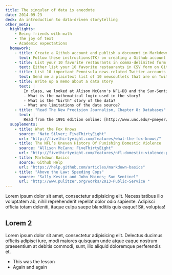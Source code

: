 ```yaml
---
title: The singular of data is anecdote
date: 2014-09-23
deck: An introduction to data-driven storytelling
other_meta:
  highlights:
    - Being friends with math
    - The joy of text
    - Academic expectations
  homework:
    - title: Create a Github account and publish a document in Markdown
      text: Follow these instructions(TK) on creating a Github account. Email me your Github account. Then, create a public README file TK.
    - title: List your 10 favorite restaurants in comma-delimited form
      text: Either list your 10 favorite restaurants in CSV form on Github, or send me a plaintext file (if you don't feel comfortable revealing your favorite restaurants to the whole world, which I don't blame you)
    - title: List 10 important Pennisula news-related Twitter accounts
      text: Send me a plaintext list of 10 newsoutlets that are on Twitter that if your job were to keep up on Penninsula-related news, you would follow.
    - title: Write up a memo about a data story
      text: | 
        In class, we looked at Alison McCann's NFL-DB and the Sun-Sentinel's speeding cops story. Take a story from the following list (TK) and answer these questions:
        - What is the mathematical logic used in the story?
        - What is the "birth" story of the data?
        - What are limitations of the data source?
    - title: "Read The New Precision Journalism, Chapter 8: Databases"
      text: |
        Read from the 1991 edition online: [http://www.unc.edu/~pmeyer/book/Chapter8.htm](http://www.unc.edu/~pmeyer/book/Chapter8.htm)
  supplements: 
    - title: What the Fox Knows
      source: "Nate Silver; FiveThirtyEight"
      url: "http://fivethirtyeight.com/features/what-the-fox-knows/"
    - title: The NFL’s Uneven History Of Punishing Domestic Violence
      source: "Allison McCann; FiveThirtyEight"
      url: "http://fivethirtyeight.com/features/nfl-domestic-violence-policy-suspensions/"
    - title: Markdown Basics
      source: Github Help
      url: "https://help.github.com/articles/markdown-basics"
    - title: "Above the Law: Speeding Cops"
      source: "Sally Kestin and John Maines; Sun Sentinel"
      url: "http://www.pulitzer.org/works/2013-Public-Service " 
---
```



Lorem ipsum dolor sit amet, consectetur adipisicing elit. Necessitatibus illo voluptatem ab, nihil reprehenderit repellat dolor odio sapiente. Adipisci officia totam deleniti, itaque culpa saepe blanditiis quis eaque! Sit, voluptas!

## Lorem 2

Lorem ipsum dolor sit amet, consectetur adipisicing elit. Delectus ducimus officiis adipisci iure, modi maiores quisquam unde atque eaque nostrum praesentium at debitis commodi, sunt, illo aliquid doloremque perferendis et.

- This was the lesson
- Again and again
